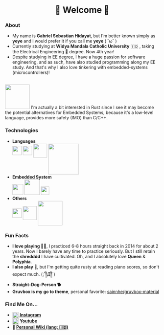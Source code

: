<body>
  <h1 align='center'>🍌 Welcome 🍌</h1>
  
  <h3>About</h3>
  <ul>
    <li>
        My name is <strong>Gabriel Sebastian Hidayat</strong>, 
        but I'm better known simply as
        <strong>yeye</strong> and I would prefer it if you
        call me <strong>yeye</strong> ( ˘ω˘ )
    </li>
    <li>
        Currently studying at <strong>Widya Mandala Catholic University</strong> 🇮🇩
        , taking the Electrical Engineering 🤖 degree. Now 4th year!</li>
    </li>
    <li>
        Despite studying in EE degree, I have a huge passion for software engineering, and
        as such, have also studied programming along my EE study. And that's why I also
        love tinkering with embedded-systems (microcontrollers)!<br><br>
    </li>
  </ul>
  <img src="https://www.rustacean.net/assets/rustacean-flat-happy.png" width='80px' align='bottom' alt=""/>
  I'm actually a bit interested in Rust since I see it may become the potential
  alternatives for Embedded Systems, because it's a low-level language, provides
  more safety (IMO) than C/C++.
  
  <h3>Technologies</h3>
  <ul>
    <li><strong>Languages</strong><br>
        <img src="https://upload.wikimedia.org/wikipedia/commons/thumb/1/18/C_Programming_Language.svg/1200px-C_Programming_Language.svg.png" width='30px' align='middle' alt=""/> 
        <img src="https://upload.wikimedia.org/wikipedia/commons/thumb/1/18/ISO_C%2B%2B_Logo.svg/1200px-ISO_C%2B%2B_Logo.svg.png" width='30px' align='middle' alt=""/>
        <img src="https://www.python.org/static/opengraph-icon-200x200.png" width='45px' align='middle' alt=""/>
        <img src="https://www.freepnglogos.com/uploads/html5-logo-png/html5-logo-devextreme-multi-purpose-controls-html-javascript-3.png" width='100px' align='top' alt=""/>
    </li>
    <li><strong>Embedded System</strong><br>
      <img src="https://upload.wikimedia.org/wikipedia/commons/thumb/8/87/Arduino_Logo.svg/1024px-Arduino_Logo.svg.png" width='35px' alt=""/>
      <img src="https://upload.wikimedia.org/wikipedia/commons/thumb/9/96/Avr_logo.svg/1200px-Avr_logo.svg.png" width='50px'alt=""/>
      <img src="https://cdn.platformio.org/images/platformio-logo.17fdc3bc.png" width='27px'  alt=""/>
    </li>
    <li><strong>Others</strong><br>
      <img src="https://upload.wikimedia.org/wikipedia/commons/thumb/3/3a/Neovim-mark.svg/1200px-Neovim-mark.svg.png" width='30px' align='middle' alt=""/>
      <img src="https://upload.wikimedia.org/wikipedia/commons/thumb/c/cf/Lua-Logo.svg/1200px-Lua-Logo.svg.png" width='45px' align='middle' alt="" style='margin-right: 0;'/>
      <img src="https://logos-world.net/wp-content/uploads/2020/09/Linux-Logo-1996-present.png" width='80px' align='middle' alt="" style='margin-left: 0; padding-left: 0;'/>
    </li>
  </ul>

  
  <h3>Fun Facts</h3>
  <ul>
    <li>
      <strong>I love playing  🎸🔥</strong>,
      I practiced 6-8 hours straight back in 2014 for about 2 years. Now I barely have
      any time to practice seriously. But I still retain the 
      <strong>shredddd</strong> I have cultivated. Oh, and I
      absolutely love <strong>Queen</strong>
      & <strong>Polyphia</strong>.
    </li>
    <li>
      <strong>I also play 🎹</strong>, but I'm getting quite
      rusty at reading piano scores, so don't expect much. (;´༎ຶД༎ຶ`)
    </li>
    <li>
      <strong>Straight-Dog-Person 🐕</strong>
    </li>
    <li>
      <strong>Gruvbox is my go to theme</strong>, personal favorite: 
      <a href='https://github.com/sainnhe/gruvbox-material'>sainnhe/gruvbox-material</a>
    </li>
  
  </ul>

  
  <h3>Find Me On...</h3>
  <ul>
    <li>
      <a href="https://instagram.com/yeyee32/" target="_blank">
        <img src="https://upload.wikimedia.org/wikipedia/commons/thumb/a/a5/Instagram_icon.png/2048px-Instagram_icon.png" 
          width='20px'
          align='top'
          alt=""/>
      <strong>Instagram</strong>
    </li>
    <li>
      <a href="https://www.youtube.com/channel/UCrdZkuwgLivjnvlNvWJtQEA" target="_blank">
      <img src="https://w7.pngwing.com/pngs/936/468/png-transparent-youtube-logo-youtube-logo-computer-icons-subscribe-angle-rectangle-airplane.png" width='20px' align='top' alt=""/>
      <strong>Youtube</strong>
      </a>
    </li>
    <li>
      <strong>
        📖   <a href="https://yeyee2901.github.io/my-wiki/" target="_blank">Personal Wiki (lang: 🇮🇩)</a>
      </strong>
    </li>
    
  </ul>
  
  <!-- Github status API -->
  <div>
    <img src="https://github-readme-stats.vercel.app/api/top-langs/?username=yeyee2901&show_icons=true&theme=gruvbox&langs_count=8&hide=vim snippet,cmake,smarty,html,jupyter notebook" alt=""/>
  </div>
  
</body>
